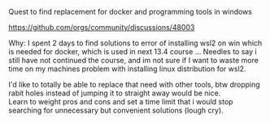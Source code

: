 Quest to find replacement for docker and programming tools in windows

https://github.com/orgs/community/discussions/48003

Why: I spent 2 days to find solutions to error of installing wsl2 on win which is needed for docker, which is used in next 13.4 course ...
Needles to say i still have not continued the course, and im not sure if I want to waste more time on my machines problem with installing linux distribution for wsl2.

I'd like to totally be able to replace that need with other tools, btw dropping rabit holes instead of jumping it to straight away would be nice.  
Learn to weight pros and cons and set a time limit that i would stop searching for unnecessary but convenient solutions (lough cry).
